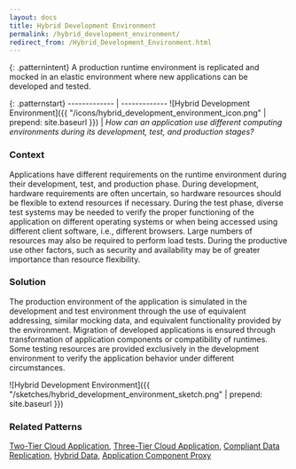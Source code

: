 ```yaml
---
layout: docs
title: Hybrid Development Environment
permalink: /hybrid_development_environment/
redirect_from: /Hybrid_Development_Environment.html
---
```


{: .patternintent}
A production runtime environment is replicated and mocked in an elastic environment where new applications can be developed and tested.

{: .patternstart}
------------- | -------------
![Hybrid Development Environment]({{ "/icons/hybrid_development_environment_icon.png" | prepend: site.baseurl }})  | *How can an application use different computing environments during its development, test, and production stages?*

### Context
Applications have different requirements on the runtime environment during their development, test, and production phase. During development, hardware requirements are often uncertain, so hardware resources should be flexible to extend resources if necessary. During the test phase, diverse test systems may be needed to verify the proper functioning of the application on different operating systems or when being accessed using different client software, i.e., different browsers. Large numbers of resources may also be required to perform load tests. During the productive use other factors, such as security and availability may be of greater importance than resource flexibility.

### Solution
The production environment of the application is simulated in the development and test environment through the use of equivalent addressing, similar mocking data, and equivalent functionality provided by the environment. Migration of developed applications is ensured through transformation of application components or compatibility of runtimes. Some testing resources are provided exclusively in the development environment to verify the application behavior under different circumstances.
 
![Hybrid Development Environment]({{ "/sketches/hybrid_development_environment_sketch.png" | prepend: site.baseurl }})

### Related Patterns
[Two-Tier Cloud Application](/two_tier_cloud_application/), [Three-Tier Cloud Application](/three_tier_cloud_application/), [Compliant Data Replication](/compliant_data_replication/), [Hybrid Data](/hybrid_data/), [Application Component Proxy](/application_component_proxy/)
